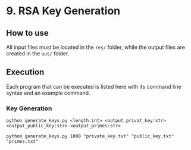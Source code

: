 # 9. RSA Key Generation

## How to use

All input files must be located in the `res/` folder, while the output files are created in the `out/` folder.

## Execution

Each program that can be executed is listed here with its command line syntax and an example command.

### Key Generation

```shell
python generate_keys.py <length:int> <output_privat_key:str> <output_public_key:str> <output_primes:str>
```

```shell
python generate_keys.py 1000 "private_key.txt" "public_key.txt" "primes.txt"
```
